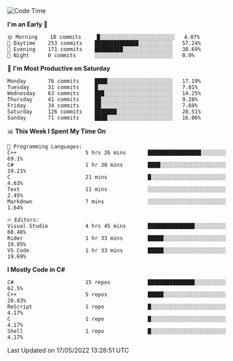 <!--START_SECTION:waka-->
![Code Time](http://img.shields.io/badge/Code%20Time-789%20hrs%207%20mins-blue)

**I'm an Early 🐤** 

```text
🌞 Morning    18 commits     █░░░░░░░░░░░░░░░░░░░░░░░░   4.07% 
🌆 Daytime    253 commits    ██████████████░░░░░░░░░░░   57.24% 
🌃 Evening    171 commits    █████████░░░░░░░░░░░░░░░░   38.69% 
🌙 Night      0 commits      ░░░░░░░░░░░░░░░░░░░░░░░░░   0.0%

```
📅 **I'm Most Productive on Saturday** 

```text
Monday       76 commits     ████░░░░░░░░░░░░░░░░░░░░░   17.19% 
Tuesday      31 commits     █░░░░░░░░░░░░░░░░░░░░░░░░   7.01% 
Wednesday    63 commits     ███░░░░░░░░░░░░░░░░░░░░░░   14.25% 
Thursday     41 commits     ██░░░░░░░░░░░░░░░░░░░░░░░   9.28% 
Friday       34 commits     ██░░░░░░░░░░░░░░░░░░░░░░░   7.69% 
Saturday     126 commits    ███████░░░░░░░░░░░░░░░░░░   28.51% 
Sunday       71 commits     ████░░░░░░░░░░░░░░░░░░░░░   16.06%

```


📊 **This Week I Spent My Time On** 

```text
💬 Programming Languages: 
C++                      5 hrs 26 mins       █████████████████░░░░░░░░   69.1% 
C#                       1 hr 30 mins        ████░░░░░░░░░░░░░░░░░░░░░   19.21% 
C                        21 mins             █░░░░░░░░░░░░░░░░░░░░░░░░   4.63% 
Text                     11 mins             ░░░░░░░░░░░░░░░░░░░░░░░░░   2.45% 
Markdown                 7 mins              ░░░░░░░░░░░░░░░░░░░░░░░░░   1.64%

🔥 Editors: 
Visual Studio            4 hrs 45 mins       ███████████████░░░░░░░░░░   60.46% 
Rider                    1 hr 33 mins        █████░░░░░░░░░░░░░░░░░░░░   19.85% 
VS Code                  1 hr 33 mins        █████░░░░░░░░░░░░░░░░░░░░   19.69%

```

**I Mostly Code in C#** 

```text
C#                       15 repos            ███████████████░░░░░░░░░░   62.5% 
C++                      5 repos             █████░░░░░░░░░░░░░░░░░░░░   20.83% 
ReScript                 1 repo              █░░░░░░░░░░░░░░░░░░░░░░░░   4.17% 
C                        1 repo              █░░░░░░░░░░░░░░░░░░░░░░░░   4.17% 
Shell                    1 repo              █░░░░░░░░░░░░░░░░░░░░░░░░   4.17%

```



 Last Updated on 17/05/2022 13:28:51 UTC
<!--END_SECTION:waka-->
